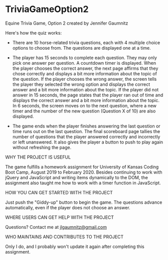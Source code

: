# TriviaGameOption2

Equine Trivia Game, Option 2
created by Jennifer Gaumnitz

Here's how the quiz works:

* There are 10 horse-related trivia questions, each with 4 multiple choice options to choose from. The questions are displayed one at a time.

* The player has 15 seconds to complete each question. They may only pick one answer per question. A countdown timer is displayed. When the player chooses the correct answer, the next page affirms that they chose correctly and displays a bit more information about the topic of the question. If the player chooses the wrong answer, the screen tells the player they selected the wrong option and displays the correct answer and a bit more information about the topic. If the player did not answer in 15 seconds, the page states that the player ran out of time and displays the correct answer and a bit more information about the topic. In 6 seconds, the screen moves on to the next question, where a new timer and the number of the new question (Question X of 10) are also displayed.

* The game ends when the player finishes answering the last question or time runs out on the last question. The final scoreboard page tallies the number of questions that the player answered correctly and incorrectly or left unanswered. It also gives the player a button to push to play again without refreshing the page.

WHY THE PROJECT IS USEFUL

  The game fulfills a homework assignment for University of Kansas Coding Boot Camp, August 2019 to February 2020. Besides continuing to work with jQuery and JavaScript and writing items dynamically to the DOM, the assignment also taught me how to work with a timer function in JavaScript.

HOW YOU CAN GET STARTED WITH THE PROJECT

  Just push the "Giddy-up" button to begin the game. The questions advance automatically, even if the player does not choose an answer.

WHERE USERS CAN GET HELP WITH THE PROJECT

  Questions? Contact me at jlgaumnitz@gmail.com

WHO MAINTAINS AND CONTRIBUTES TO THE PROJECT

  Only I do, and I probably won't update it again after completing this assignment. 
